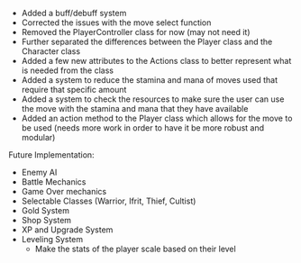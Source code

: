- Added a buff/debuff system
- Corrected the issues with the move select function
- Removed the PlayerController class for now (may not need it)
- Further separated the differences between the Player class and the Character class
- Added a few new attributes to the Actions class to better represent what is needed from the class
- Added a system to reduce the stamina and mana of moves used that require that specific amount
- Added a system to check the resources to make sure the user can use the move with the stamina and mana that they have available
- Added an action method to the Player class which allows for the move to be used (needs more work in order to have it be more robust and modular)

Future Implementation:
- Enemy AI
- Battle Mechanics
- Game Over mechanics
- Selectable Classes (Warrior, Ifrit, Thief, Cultist)
- Gold System
- Shop System
- XP and Upgrade System
- Leveling System
    - Make the stats of the player scale based on their level